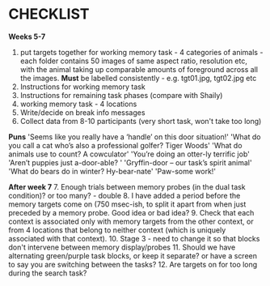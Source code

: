 # CHECKLIST

**Weeks 5-7**
1. put targets together for working memory task - 4 categories of animals - each folder contains 50 images of same aspect ratio, resolution etc, with the animal taking up comparable amounts of foreground across all the images. **Must** be labelled consistently - e.g.  tgt01.jpg, tgt02.jpg etc
2. Instructions for working memory task
3. Instructions for remaining task phases (compare with Shaily)
4. working memory task - 4 locations
5. Write/decide on break info messages
6. Collect data from 8-10 participants (very short task, won't take too long)

**Puns**
'Seems like you really have a ‘handle’ on this door situation!'
'What do you call a cat who’s also a professional golfer? Tiger Woods'
'What do animals use to count? A cowculator'
'You’re doing an otter-ly terrific job'
'Aren’t puppies just a-door-able? '
'Gryffin-door – our task’s spirit animal'
'What do bears do in winter? Hy-bear-nate'
'Paw-some work!'



**After week 7**
7. Enough trials between memory probes (in the dual task condition)? or too many? - double
8. I have added a period before the memory targets come on (750 msec-ish, to split
it apart from when just preceded by a memory probe. Good idea or bad idea?
9. Check that each context is associated only with memory targets from the other
context, or from 4 locations that belong to neither context (which is uniquely associated with
that context).
10. Stage 3 - need to change it so that blocks don't intervene between memory display/probes
11. Should we have alternating green/purple task blocks, or keep it separate? or have a screen to 
say you are switching between the tasks?
12. Are targets on for too long during the search task?


